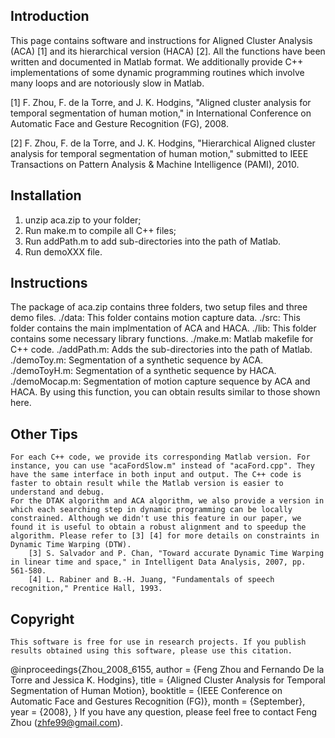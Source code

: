 Introduction
------------
This page contains software and instructions for Aligned Cluster Analysis (ACA) [1] and its hierarchical version (HACA) [2]. All the functions have been written and documented in Matlab format. We additionally provide C++ implementations of some dynamic programming routines which involve many loops and are notoriously slow in Matlab.

[1] F. Zhou, F. de la Torre, and J. K. Hodgins, "Aligned cluster analysis for temporal segmentation of human motion," in International Conference on Automatic Face and Gesture Recognition (FG), 2008.

[2] F. Zhou, F. de la Torre, and J. K. Hodgins, "Hierarchical Aligned cluster analysis for temporal segmentation of human motion," submitted to IEEE Transactions on Pattern Analysis & Machine Intelligence (PAMI), 2010.



Installation
------------

1. unzip aca.zip to your folder;
2. Run make.m to compile all C++ files;
3. Run addPath.m to add sub-directories into the path of Matlab.
4. Run demoXXX file.



Instructions
------------
The package of aca.zip contains three folders, two setup files and three demo files. 
./data: This folder contains motion capture data.
./src: This folder contains the main implmentation of ACA and HACA.
./lib: This folder contains some necessary library functions.
./make.m: Matlab makefile for C++ code.
./addPath.m: Adds the sub-directories into the path of Matlab.
./demoToy.m: Segmentation of a synthetic sequence by ACA.
./demoToyH.m: Segmentation of a synthetic sequence by HACA.
./demoMocap.m: Segmentation of motion capture sequence by ACA and HACA. By using this function, you can obtain results similar to those shown here.



Other Tips
----------
    For each C++ code, we provide its corresponding Matlab version. For instance, you can use "acaFordSlow.m" instead of "acaFord.cpp". They have the same interface in both input and output. The C++ code is faster to obtain result while the Matlab version is easier to understand and debug.
    For the DTAK algorithm and ACA algorithm, we also provide a version in which each searching step in dynamic programming can be locally constrained. Although we didn't use this feature in our paper, we found it is useful to obtain a robust alignment and to speedup the algorithm. Please refer to [3] [4] for more details on constraints in Dynamic Time Warping (DTW).
        [3] S. Salvador and P. Chan, "Toward accurate Dynamic Time Warping in linear time and space," in Intelligent Data Analysis, 2007, pp. 561-580.
        [4] L. Rabiner and B.-H. Juang, "Fundamentals of speech recognition," Prentice Hall, 1993.




Copyright
---------
    This software is free for use in research projects. If you publish results obtained using this software, please use this citation.
@inproceedings{Zhou_2008_6155,
   author    = {Feng Zhou and Fernando De la Torre and Jessica K. Hodgins},
   title     = {Aligned Cluster Analysis for Temporal Segmentation of Human Motion},
   booktitle = {IEEE Conference on Automatic Face and Gestures Recognition (FG)},
   month     = {September},
   year      = {2008},
}
If you have any question, please feel free to contact Feng Zhou (zhfe99@gmail.com).
